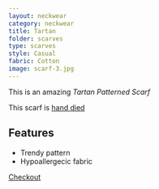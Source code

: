 ```yaml
---
layout: neckwear
category: neckwear
title: Tartan
folder: scarves
type: scarves
style: Casual
fabric: Cotton
image: scarf-3.jpg
---
```


This is an amazing *Tartan Patterned Scarf*

This scarf is [hand died](http://en.wikipedia.org/wiki/Custom_fabric_dyeing)

## Features

- Trendy pattern
- Hypoallergecic fabric

<a class="btn btn-alt milli" href="{{site.baseurl}}/cart/">Checkout</a>



